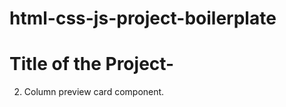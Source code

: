 # html-css-js-project-boilerplate

Title of the Project-
=========================================================================================================================================================================
2. Column preview card component.
